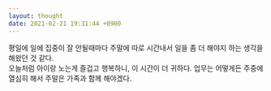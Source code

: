 ```yaml
---
layout: thought
date: 2021-02-21 19:31:44 +0900
---
```


평일에 일에 집중이 잘 안될때마다 주말에 따로 시간내서 일을 좀 더 해야지 하는 생각을 해왔던 것 같다.  
오늘처럼 아이랑 노는게 즐겁고 행복하니, 이 시간이 더 귀하다. 업무는 어떻게든 주중에 열심히 해서 주말은 가족과 함께 해야겠다.
